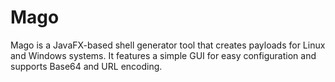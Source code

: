 # Mago
Mago is a JavaFX-based shell generator tool that creates payloads for Linux and Windows systems. It features a simple GUI for easy configuration and supports Base64 and URL encoding.
